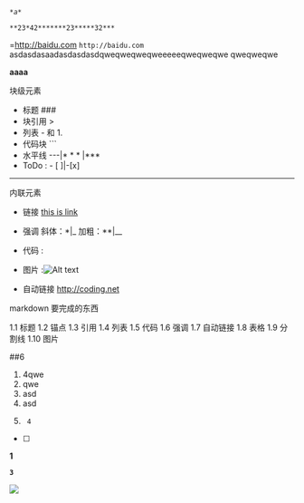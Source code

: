 
*``*a*``*


`**23*42*******23*****32***`

=http://baidu.com
`http://baidu.com`
asdasdasaadasdasdasdqweqweqweqweeeeeqweqweqwe
qweqweqwe




****aaaa****


块级元素
- 标题 ###
- 块引用 >
- 列表  - 和 1.
- 代码块 ```
- 水平线 ---|* * * |***
- ToDo : - [ ]|-[x]
-----
内联元素
- 链接 [this is link](http://baidu.net)
- 强调 
  斜体：*|_
  加粗：**|__


- 代码 :
- 图片 :![Alt text](/path/to/img.jpg "Optional title")

- 自动链接 http://coding.net



markdown 要完成的东西

1.1 标题
1.2 锚点
1.3 引用
1.4 列表
1.5 代码
1.6 强调
1.7 自动链接
1.8 表格
1.9 分割线
1.10 图片

##6



1.    4qwe
2. qwe
3. asd
4. asd
5.      4


- [ ]


**1**


**`3`**


![](https://img04.sogoucdn.com/net/a/04/link?appid=100520040&url=https://i02picsos.sogoucdn.com/3c28af542f2d49f7-fe9c78d2ff4ac332-fe56d6b51daa9e7d5a5cda4d58ce5b71_qq)
